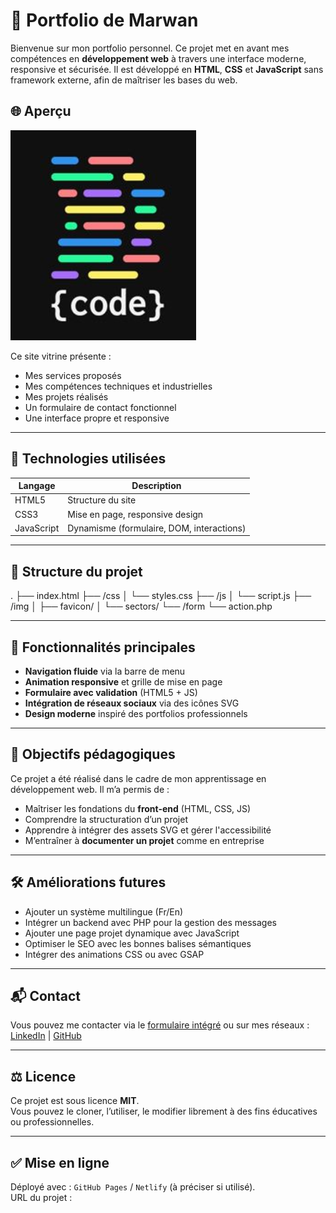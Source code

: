 # 💼 Portfolio de Marwan

Bienvenue sur mon portfolio personnel. Ce projet met en avant mes compétences en **développement web** à travers une interface moderne, responsive et sécurisée. Il est développé en **HTML**, **CSS** et **JavaScript** sans framework externe, afin de maîtriser les bases du web.

## 🌐 Aperçu

![Aperçu du portfolio](./img/favicon/avatar.png)

Ce site vitrine présente :

- Mes services proposés
- Mes compétences techniques et industrielles
- Mes projets réalisés
- Un formulaire de contact fonctionnel
- Une interface propre et responsive

---

## 🚀 Technologies utilisées

| Langage        | Description                              |
|----------------|------------------------------------------|
| HTML5          | Structure du site                        |
| CSS3           | Mise en page, responsive design          |
| JavaScript     | Dynamisme (formulaire, DOM, interactions) |

---

## 📁 Structure du projet

.
├── index.html
├── /css
│ └── styles.css
├── /js
│ └── script.js
├── /img
│ ├── favicon/
│ └── sectors/
└── /form
└── action.php


---

## 📸 Fonctionnalités principales

- **Navigation fluide** via la barre de menu
- **Animation responsive** et grille de mise en page
- **Formulaire avec validation** (HTML5 + JS)
- **Intégration de réseaux sociaux** via des icônes SVG
- **Design moderne** inspiré des portfolios professionnels

---

## 🧠 Objectifs pédagogiques

Ce projet a été réalisé dans le cadre de mon apprentissage en développement web. Il m’a permis de :

- Maîtriser les fondations du **front-end** (HTML, CSS, JS)
- Comprendre la structuration d’un projet
- Apprendre à intégrer des assets SVG et gérer l'accessibilité
- M’entraîner à **documenter un projet** comme en entreprise

---

## 🛠️ Améliorations futures

- Ajouter un système multilingue (Fr/En)
- Intégrer un backend avec PHP pour la gestion des messages
- Ajouter une page projet dynamique avec JavaScript
- Optimiser le SEO avec les bonnes balises sémantiques
- Intégrer des animations CSS ou avec GSAP

---

## 📬 Contact

Vous pouvez me contacter via le [formulaire intégré](#contact) ou sur mes réseaux :  
[LinkedIn](https://fr.linkedin.com/in/marwan-mohammad-6a0539165) | [GitHub](https://github.com/MaMohm)

---

## ⚖️ Licence

Ce projet est sous licence **MIT**.  
Vous pouvez le cloner, l’utiliser, le modifier librement à des fins éducatives ou professionnelles.

---

## ✅ Mise en ligne

Déployé avec : `GitHub Pages` / `Netlify` (à préciser si utilisé).  
URL du projet : 
